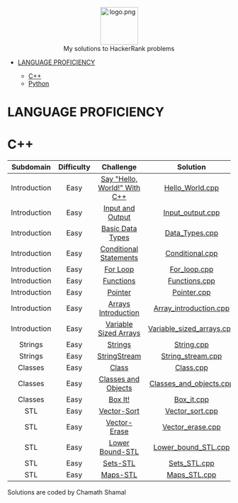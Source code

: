 <p align="center">
    <a href="https://www.hackerrank.com/Csham31">
        <img height=85 src="" alt="logo.png" >
    </a>
    <br> My solutions to HackerRank problems
</p>

* [LANGUAGE PROFICIENCY](#language-proficiency)
 
    * [C++](#c++)
    * [Python](#python)
    

# LANGUAGE PROFICIENCY

# C++

| Subdomain | Difficulty | Challenge | Solution |
|:--:|:--:|:--:|:--:|
| Introduction | Easy | [Say "Hello, World!" With C++](https://www.hackerrank.com/challenges/cpp-hello-world/problem) | [Hello_World.cpp]( https://github.com/CSham31/Hackerrank-Solutions/blob/main/C%2B%2B/Hello_world.cpp)
| Introduction | Easy | [Input and Output](https://www.hackerrank.com/challenges/cpp-input-and-output/problem) | [Input_output.cpp](https://github.com/CSham31/Hackerrank-Solutions/blob/main/C%2B%2B/Input_output.cpp)
| Introduction | Easy | [Basic Data Types](https://www.hackerrank.com/challenges/c-tutorial-basic-data-types/problem) | [Data_Types.cpp](https://github.com/CSham31/Hackerrank-Solutions/blob/main/C%2B%2B/Data_Types.cpp)
| Introduction | Easy | [Conditional Statements](https://www.hackerrank.com/challenges/c-tutorial-conditional-if-else/problem) | [Conditional.cpp](https://github.com/CSham31/Hackerrank-Solutions/blob/main/C%2B%2B/Conditional.cpp)
| Introduction | Easy | [For Loop](https://www.hackerrank.com/challenges/c-tutorial-for-loop/problem) | [For_loop.cpp](https://github.com/CSham31/Hackerrank-Solutions/blob/main/C%2B%2B/For_loop.cpp)
| Introduction | Easy | [Functions](https://www.hackerrank.com/challenges/c-tutorial-functions/problem) | [Functions.cpp](https://github.com/CSham31/Hackerrank-Solutions/blob/main/C%2B%2B/Functions.cpp)
| Introduction | Easy | [Pointer](https://www.hackerrank.com/challenges/c-tutorial-pointer/problem) | [Pointer.cpp](https://github.com/CSham31/Hackerrank-Solutions/blob/main/C%2B%2B/Pointer.cpp)
| Introduction | Easy | [Arrays Introduction](https://www.hackerrank.com/challenges/arrays-introduction/problem) | [Array_introduction.cpp](https://github.com/CSham31/Hackerrank-Solutions/blob/main/C%2B%2B/Array_introduction.cpp)
| Introduction | Easy | [Variable Sized Arrays](https://www.hackerrank.com/challenges/variable-sized-arrays/problem) | [Variable_sized_arrays.cpp](https://github.com/CSham31/Hackerrank-Solutions/blob/main/C%2B%2B/Variable_sized_arrays.cpp)
| Strings | Easy | [Strings](https://www.hackerrank.com/challenges/c-tutorial-strings/problem) | [String.cpp](https://github.com/CSham31/Hackerrank-Solutions/blob/main/C%2B%2B/String.cpp)
| Strings | Easy | [StringStream](https://www.hackerrank.com/challenges/c-tutorial-stringstream/problem) | [String_stream.cpp](https://github.com/CSham31/Hackerrank-Solutions/blob/main/C%2B%2B/String_stream.cpp)
| Classes | Easy | [Class](https://www.hackerrank.com/challenges/c-tutorial-class/problem) | [Class.cpp](https://github.com/CSham31/Hackerrank-Solutions/blob/main/C%2B%2B/Class.cpp)
| Classes | Easy | [Classes and Objects](https://www.hackerrank.com/challenges/classes-objects/problem) | [Classes_and_objects.cpp](https://github.com/CSham31/Hackerrank-Solutions/blob/main/C%2B%2B/Classes_and_objects.cpp)
| Classes | Easy | [Box It!](https://www.hackerrank.com/challenges/box-it/problem) | [Box_it.cpp](https://github.com/CSham31/Hackerrank-Solutions/blob/main/C%2B%2B/Box_it.cpp)
| STL | Easy | [Vector-Sort](https://www.hackerrank.com/challenges/vector-sort/problem) | [Vector_sort.cpp](https://github.com/CSham31/Hackerrank-Solutions/blob/main/C%2B%2B/Vector_sort.cpp)
| STL | Easy | [Vector-Erase](https://www.hackerrank.com/challenges/vector-erase/problem) | [Vector_erase.cpp](https://github.com/CSham31/Hackerrank-Solutions/blob/main/C%2B%2B/Vector_erase.cpp)
| STL | Easy | [Lower Bound-STL](https://www.hackerrank.com/challenges/cpp-lower-bound/problem) | [Lower_bound_STL.cpp](https://github.com/CSham31/Hackerrank-Solutions/blob/main/C%2B%2B/Lower_bound_STL.cpp)
| STL | Easy | [Sets-STL](https://www.hackerrank.com/challenges/cpp-sets/problem) | [Sets_STL.cpp](https://github.com/CSham31/Hackerrank-Solutions/blob/main/C%2B%2B/Sets_STL.cpp)
| STL | Easy | [Maps-STL](https://www.hackerrank.com/challenges/cpp-maps/problem) | [Maps_STL.cpp](https://github.com/CSham31/Hackerrank-Solutions/blob/main/C%2B%2B/Maps_STL.cpp)

Solutions are coded by Chamath Shamal

